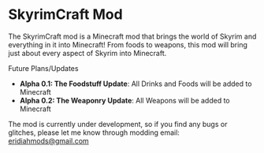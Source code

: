 # SkyrimCraft Mod
The SkyrimCraft mod is a Minecraft mod that brings the world of Skyrim and everything in it into Minecraft! From foods to weapons, this mod will bring just about every aspect of Skyrim into Minecraft. 


Future Plans/Updates
<ul>
  <li><b>Alpha 0.1: The Foodstuff Update</b>: All Drinks and Foods will be added to Minecraft</li>
  <li><b>Alpha 0.2: The Weaponry Update</b>: All Weapons will be added to Minecraft</li>
</ul>

The mod is currently under development, so if you find any bugs or glitches, please let me know through modding email: <a href="mailto:eridiahmods@gmail.com?Subject=Bugs%20And&20Glitches">eridiahmods@gmail.com</a>
